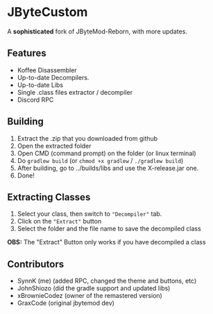 # JByteCustom
A **sophisticated** fork of JByteMod-Reborn, with more updates. 

## Features
- Koffee Disassembler
- Up-to-date Decompilers.
- Up-to-date Libs
- Single .class files extractor / decompiler
- Discord RPC

## Building
1. Extract the .zip that you downloaded from github
2. Open the extracted folder
3. Open CMD (command prompt) on the folder (or linux terminal)
4. Do `gradlew build` (or `chmod +x gradlew` / `./gradlew build`)
5. After building, go to ../builds/libs and use the X-release.jar one.
6. Done!

## Extracting Classes
1. Select your class, then switch to `"Decompiler"` tab.
2. Click on the `"Extract"` button
3. Select the folder and the file name to save the decompiled class

**OBS:** The "Extract" Button only works if you have decompiled a class

## Contributors
- SynnK (me) (added RPC, changed the theme and buttons, etc)
- JohnShiozo (did the gradle support and updated libs)
- xBrownieCodez (owner of the remastered version)
- GraxCode (original jbytemod dev)
